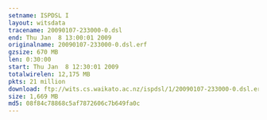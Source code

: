 ```yaml
---
setname: ISPDSL I
layout: witsdata
tracename: 20090107-233000-0.dsl
end: Thu Jan  8 13:00:01 2009
originalname: 20090107-233000-0.dsl.erf
gzsize: 670 MB
len: 0:30:00
start: Thu Jan  8 12:30:01 2009
totalwirelen: 12,175 MB
pkts: 21 million
download: ftp://wits.cs.waikato.ac.nz/ispdsl/1/20090107-233000-0.dsl.erf.gz
size: 1,669 MB
md5: 08f84c78868c5af7872606c7b649fa0c
---
```

